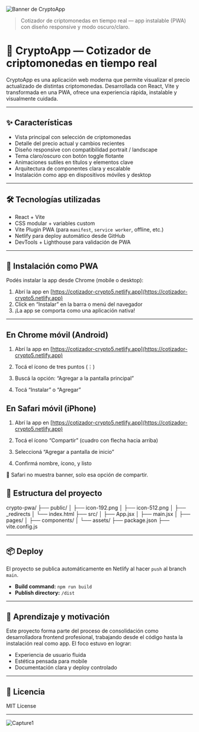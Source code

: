 ![Banner de CryptoApp](./assets/banner-cryptoapp.png)
> Cotizador de criptomonedas en tiempo real — app instalable (PWA) con diseño responsive y modo oscuro/claro.

# 🚀 CryptoApp — Cotizador de criptomonedas en tiempo real

CryptoApp es una aplicación web moderna que permite visualizar el precio actualizado de distintas criptomonedas. Desarrollada con React, Vite y transformada en una PWA, ofrece una experiencia rápida, instalable y visualmente cuidada.

---

## ✨ Características

- Vista principal con selección de criptomonedas
- Detalle del precio actual y cambios recientes
- Diseño responsive con compatibilidad portrait / landscape
- Tema claro/oscuro con botón toggle flotante
- Animaciones sutiles en títulos y elementos clave
- Arquitectura de componentes clara y escalable
- Instalación como app en dispositivos móviles y desktop

---

## 🛠️ Tecnologías utilizadas

- React + Vite
- CSS modular + variables custom
- Vite Plugin PWA (para `manifest`, `service worker`, offline, etc.)
- Netlify para deploy automático desde GitHub
- DevTools + Lighthouse para validación de PWA

---

## 📲 Instalación como PWA

Podés instalar la app desde Chrome (mobile o desktop):

1. Abrí la app en [https://cotizador-crypto5.netlify.app](https://cotizador-crypto5.netlify.app)
2. Click en “Instalar” en la barra o menú del navegador 
3. ¡La app se comporta como una aplicación nativa!

---
## En Chrome móvil (Android)
1. Abrí la app en [https://cotizador-crypto5.netlify.app](https://cotizador-crypto5.netlify.app)

2. Tocá el ícono de tres puntos (⋮)

3. Buscá la opción: “Agregar a la pantalla principal”

4. Tocá “Instalar” o “Agregar”


## En Safari móvil (iPhone)
1. Abrí la app en [https://cotizador-crypto5.netlify.app](https://cotizador-crypto5.netlify.app)

2. Tocá el ícono “Compartir” (cuadro con flecha hacia arriba)

3. Seleccioná “Agregar a pantalla de inicio”

4. Confirmá nombre, ícono, y listo

🔹 Safari no muestra banner, solo esa opción de compartir.

## 🧩 Estructura del proyecto
crypto-pwa/
├── public/
│   ├── icon-192.png
│   ├── icon-512.png
│   ├── _redirects
│   └── index.html
├── src/
│   ├── App.jsx
│   ├── main.jsx
│   ├── pages/
│   ├── components/
│   └── assets/
├── package.json
├── vite.config.js


---

## 📦 Deploy

El proyecto se publica automáticamente en Netlify al hacer `push` al branch `main`.

- **Build command:** `npm run build`
- **Publish directory:** `/dist`

---

## 🧠 Aprendizaje y motivación

Este proyecto forma parte del proceso de consolidación como desarrolladora frontend profesional, trabajando desde el código hasta la instalación real como app. El foco estuvo en lograr:

- Experiencia de usuario fluida
- Estética pensada para mobile
- Documentación clara y deploy controlado

---

## 📄 Licencia

MIT License

---

![Capture1](./assets/grafico_bitcoin.png)


